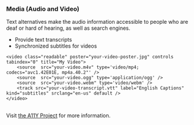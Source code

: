 ### Media (Audio and Video)
Text alternatives make the audio information accessible to people who are deaf or hard of hearing, as well as search engines.

- Provide text transcripts
- Synchronized subtitles for videos

<pre><code class="language-markup">&lt;video class="readable" poster="your-video-poster.jpg" controls tabindex="0" title="My Video"&gt;
    &lt;source  src="your-video.m4v" type='video/mp4; codecs="avc1.42E01E, mp4a.40.2"' /&gt;
    &lt;source  src="your-video.ogg" type='application/ogg' /&gt;
    &lt;source  src="your-video.webm" type='video/webm' /&gt;
    &lt;track src="your-video-transcript.vtt" label="English Captions" kind="subtitles" srclang="en-us" default /&gt;
&lt;/video&gt;
</code>
</pre>

Visit [the A11Y Project](http://a11yproject.com/posts/using-caption-services-with-html5-video/) for more information.
